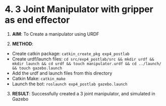 # 4. 3 Joint Manipulator with gripper as end effector

1. **AIM**: To Create a manipulator using URDF

2. **METHOD**:
  - Create catkin package: `catkin_create_pkg exp4_postlab`
  - Create urdf/launch files: `cd src/exp4_postlab/src && mkdir urdf && mkdir launch && cd urdf && touch manipulator.urdf && cd ../launch/ && touch gazebo.launch `
  - Add the urdf and launch files from this directory
  - Catkin Make: `catkin_make`
  - Launch the bot: `roslaunch exp4_postlab gazebo.launch`

3. **RESULT**: Successfully created a 3 joint manipulator, and simulated in Gazebo
